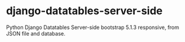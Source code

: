 # django-datatables-server-side
Python Django Datatables Server-side bootstrap 5.1.3 responsive, from JSON file and database.
